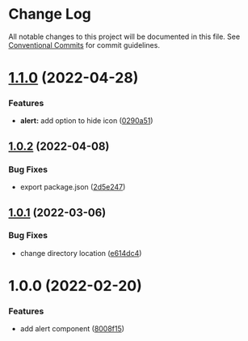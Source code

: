 # Change Log

All notable changes to this project will be documented in this file.
See [Conventional Commits](https://conventionalcommits.org) for commit guidelines.

# [1.1.0](https://github.com/darenmalfait/darenui/compare/@daren/alert@1.0.2...@daren/alert@1.1.0) (2022-04-28)


### Features

* **alert:** add option to hide icon ([0290a51](https://github.com/darenmalfait/darenui/commit/0290a5147955c08580cabd4f29b01bc6d27fd9e7))





## [1.0.2](https://github.com/darenmalfait/darenui/compare/@daren/alert@1.0.1...@daren/alert@1.0.2) (2022-04-08)


### Bug Fixes

* export package.json ([2d5e247](https://github.com/darenmalfait/darenui/commit/2d5e24797a289b7507666bf67d954fc93be33d8f))





## [1.0.1](https://github.com/darenmalfait/darenui/compare/@daren/alert@1.0.0...@daren/alert@1.0.1) (2022-03-06)


### Bug Fixes

* change directory location ([e614dc4](https://github.com/darenmalfait/darenui/commit/e614dc4c608951edcc62b0e6c6057e297ba71d84))





# 1.0.0 (2022-02-20)


### Features

* add alert component ([8008f15](https://github.com/darenmalfait/darenui/commit/8008f1599a369ec388c90c439034ff07e431e185))
